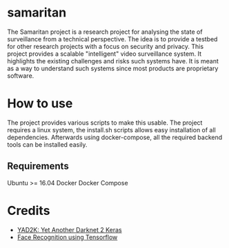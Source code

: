 # samaritan

The Samaritan project is a research project for analysing the state of surveillance from a technical perspective. The idea is to provide a testbed for other research projects with a focus on security and privacy. This project provides a scalable "intelligent" video surveillance system. It highlights the existing challenges and risks such systems have. It is meant as a way to understand such systems since most products are proprietary software.

# How to use

The project provides various scripts to make this usable. The project requires a linux system, the install.sh scripts allows easy installation of all dependencies. Afterwards using docker-compose, all the required backend tools can be installed easily.


## Requirements
Ubuntu >= 16.04
Docker
Docker Compose

# Credits
- [YAD2K: Yet Another Darknet 2 Keras](https://github.com/allanzelener/YAD2K)
- [Face Recognition using Tensorflow](https://github.com/davidsandberg/facenet)

